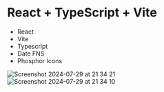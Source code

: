 # React + TypeScript + Vite


- React
- Vite
- Typescript
- Date FNS
- Phosphor Icons

![Screenshot 2024-07-29 at 21 34 21](https://github.com/user-attachments/assets/9a892ed3-a505-4933-9a2b-060cf0f6b58e)
![Screenshot 2024-07-29 at 21 34 10](https://github.com/user-attachments/assets/3ed6313d-e8f3-4210-b034-ce69c211c731)

